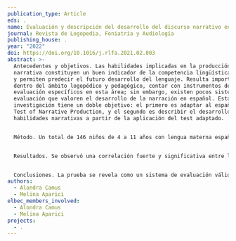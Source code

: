 ```yaml
---
publication_type: Article
eds: .
name: Evaluación y descripción del desarrollo del discurso narrativo en espanol
journal: Revista de Logopedia, Foniatría y Audiología
publishing_house: .
year: "2022"
doi: https://doi.org/10.1016/j.rlfa.2021.02.003
abstract: >-
  Antecedentes y objetivos. Las habilidades implicadas en la producción
  narrativa constituyen un buen indicador de la competencia lingüística infantil
  y permiten predecir el futuro desarrollo del lenguaje. Resulta importante,
  dentro del ámbito logopédico y pedagógico, contar con instrumentos de
  evaluación específicos en esta área; sin embargo, existen pocos sistemas de
  evaluación que valoren el desarrollo de la narración en español. Esta
  investigación tiene un doble objetivo: el primero es adaptar al español el
  Test of Narrative Production, y el segundo es describir el desarrollo de las
  habilidades narrativas a partir de la aplicación del test adaptado. 


  Método. Un total de 146 niños de 4 a 11 años con lengua materna española fueron evaluados mediante la adaptación al español del Test of Narrative Production, valorándose las habilidades narrativas a nivel de macroestructura y microestructura. 


  Resultados. Se observó una correlación fuerte y significativa entre la edad y el desempeño narrativo a nivel macroestructural y microestructural. No obstante, si bien se observó una estabilización a los 9 años del desarrollo de ambos niveles, en el nivel microestructural se manifestó una evolución de los mecanismos de cohesión hasta los 11 años. 


  Conclusiones. La prueba se revela como un sistema de evaluación válido del desarrollo narrativo en español. Los resultados coinciden con investigaciones en niños angloparlantes, donde se ha demostrado que estos adquieren un nivel de desempeño narrativo similar al de los adultos a los 9 años en cuanto al nivel macroestructural, pero que continúan desarrollando y complejizando el nivel microestructural hasta la adolescencia.
authors:
  - Alondra Camus
  - Melina Aparici
elbec_members_involved:
  - Alondra Camus
  - Melina Aparici
projects:
  - .
---
```

